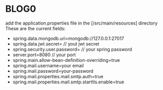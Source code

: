 # BLOG0

add the application.properties file in the [/src/main/resources] directory
These are the current fields:
- spring.data.mongodb.uri=mongodb://127.0.0.1:27017
- spring.data.jwt.secret= // yout jwt secret
- spring.security.user.password= // your spring password
- server.port=8080 // your port
- spring.main.allow-bean-definition-overriding=true
- spring.mail.username=your email
- spring.mail.password=your-password
- spring.mail.properties.mail.smtp.auth=true
- spring.mail.properties.mail.smtp.starttls.enable=true
